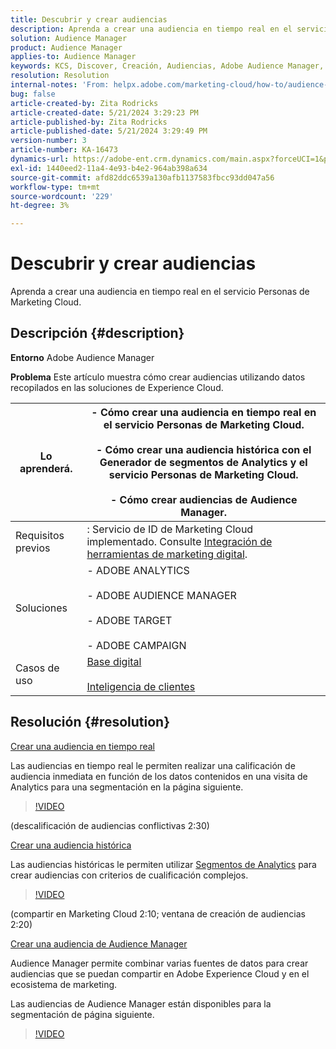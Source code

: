 ```yaml
---
title: Descubrir y crear audiencias
description: Aprenda a crear una audiencia en tiempo real en el servicio Personas de Marketing Cloud.
solution: Audience Manager
product: Audience Manager
applies-to: Audience Manager
keywords: KCS, Discover, Creación, Audiencias, Adobe Audience Manager, Cómo
resolution: Resolution
internal-notes: 'From: helpx.adobe.com/marketing-cloud/how-to/audience-discovery.html'
bug: false
article-created-by: Zita Rodricks
article-created-date: 5/21/2024 3:29:23 PM
article-published-by: Zita Rodricks
article-published-date: 5/21/2024 3:29:49 PM
version-number: 3
article-number: KA-16473
dynamics-url: https://adobe-ent.crm.dynamics.com/main.aspx?forceUCI=1&pagetype=entityrecord&etn=knowledgearticle&id=0a5a68e2-8617-ef11-9f89-6045bd06eea5
exl-id: 1440eed2-11a4-4e93-b4e2-964ab398a634
source-git-commit: afd82ddc6539a130afb1137583fbcc93dd047a56
workflow-type: tm+mt
source-wordcount: '229'
ht-degree: 3%

---
```


# Descubrir y crear audiencias


Aprenda a crear una audiencia en tiempo real en el servicio Personas de Marketing Cloud.

## Descripción {#description}


<b>Entorno</b>
Adobe Audience Manager

<b>Problema</b>
Este artículo muestra cómo crear audiencias utilizando datos recopilados en las soluciones de Experience Cloud.


| Lo aprenderá. | - Cómo crear una audiencia en tiempo real en el servicio Personas de Marketing Cloud.<br><br>- Cómo crear una audiencia histórica con el Generador de segmentos de Analytics y el servicio Personas de Marketing Cloud.<br><br>- Cómo crear audiencias de Audience Manager. |
| --- | --- |
| Requisitos previos | : Servicio de ID de Marketing Cloud implementado. Consulte [Integración de herramientas de marketing digital](https://experienceleague.adobe.com/docs/experience-manager-learn/sites/integrations/experience-platform-data-collection-tags/overview.html?lang=es). |
| Soluciones | - ADOBE ANALYTICS<br><br>- ADOBE AUDIENCE MANAGER<br><br>- ADOBE TARGET<br><br>- ADOBE CAMPAIGN |
| Casos de uso | [Base digital](https://helpx.adobe.com/marketing-cloud/how-to/digital-foundation.html)<br><br>[Inteligencia de clientes](https://experienceleague.adobe.com/docs/experience-platform/profile/ui/user-guide.html?lang=es) |





## Resolución {#resolution}


<u>Crear una audiencia en tiempo real</u>

Las audiencias en tiempo real le permiten realizar una calificación de audiencia inmediata en función de los datos contenidos en una visita de Analytics para una segmentación en la página siguiente.




>[!VIDEO](https://video.tv.adobe.com/v/17804t1/)



(descalificación de audiencias conflictivas 2:30)



<u>Crear una audiencia histórica</u>

Las audiencias históricas le permiten utilizar [Segmentos de Analytics](https://experienceleague.adobe.com/docs/analytics/components/segmentation/seg-home.html?lang=es) para crear audiencias con criterios de cualificación complejos.




>[!VIDEO](https://video.tv.adobe.com/v/17805/)



(compartir en Marketing Cloud 2:10; ventana de creación de audiencias 2:20)

<u>Crear una audiencia de Audience Manager</u>

Audience Manager permite combinar varias fuentes de datos para crear audiencias que se puedan compartir en Adobe Experience Cloud y en el ecosistema de marketing.

Las audiencias de Audience Manager están disponibles para la segmentación de página siguiente.




>[!VIDEO](https://video.tv.adobe.com/v/18113t1/)
